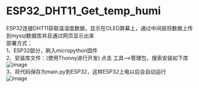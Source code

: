 # ESP32_DHT11_Get_temp_humi  
ESP32连接DHT11获取温湿度数据，显示在OLED屏幕上，通过中间层将数据上传到mysql数据库并且通过网页显示出来  
部署方式：  
1、ESP32部分，刷入micropython固件  
2、安装库文件：(使用Thonny进行开发)
点击 工具——>管理包，搜索安装如下库  
  ![image](https://github.com/hemo528/ESP32_DHT11_Get_temp_humi/assets/40025914/8c4e371b-4b5c-4178-8557-2dd9951c8ead)  
3、将代码保存为main.py到ESP32，这样ESP32上电以后会自动运行  
  ![image](https://github.com/hemo528/ESP32_DHT11_Get_temp_humi/assets/40025914/640d7aed-c7e8-42fa-8a73-800ac2aab547)  

